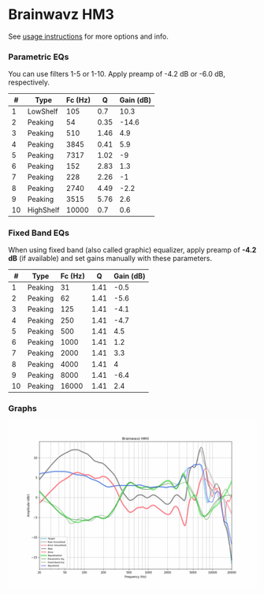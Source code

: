 # Brainwavz HM3
See [usage instructions](https://github.com/jaakkopasanen/AutoEq#usage) for more options and info.

### Parametric EQs
You can use filters 1-5 or 1-10. Apply preamp of -4.2 dB or -6.0 dB, respectively.

|   # | Type      |   Fc (Hz) |    Q |   Gain (dB) |
|-----|-----------|-----------|------|-------------|
|   1 | LowShelf  |       105 | 0.7  |        10.3 |
|   2 | Peaking   |        54 | 0.35 |       -14.6 |
|   3 | Peaking   |       510 | 1.46 |         4.9 |
|   4 | Peaking   |      3845 | 0.41 |         5.9 |
|   5 | Peaking   |      7317 | 1.02 |        -9   |
|   6 | Peaking   |       152 | 2.83 |         1.3 |
|   7 | Peaking   |       228 | 2.26 |        -1   |
|   8 | Peaking   |      2740 | 4.49 |        -2.2 |
|   9 | Peaking   |      3515 | 5.76 |         2.6 |
|  10 | HighShelf |     10000 | 0.7  |         0.6 |

### Fixed Band EQs
When using fixed band (also called graphic) equalizer, apply preamp of **-4.2 dB** (if available) and set gains manually with these parameters.

|   # | Type    |   Fc (Hz) |    Q |   Gain (dB) |
|-----|---------|-----------|------|-------------|
|   1 | Peaking |        31 | 1.41 |        -0.5 |
|   2 | Peaking |        62 | 1.41 |        -5.6 |
|   3 | Peaking |       125 | 1.41 |        -4.1 |
|   4 | Peaking |       250 | 1.41 |        -4.7 |
|   5 | Peaking |       500 | 1.41 |         4.5 |
|   6 | Peaking |      1000 | 1.41 |         1.2 |
|   7 | Peaking |      2000 | 1.41 |         3.3 |
|   8 | Peaking |      4000 | 1.41 |         4   |
|   9 | Peaking |      8000 | 1.41 |        -6.4 |
|  10 | Peaking |     16000 | 1.41 |         2.4 |

### Graphs
![](./Brainwavz%20HM3.png)
